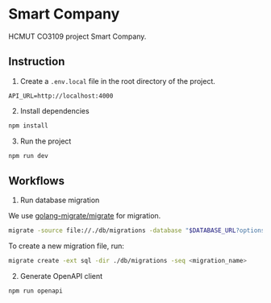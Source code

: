 # Smart Company

HCMUT CO3109 project Smart Company.

## Instruction

1. Create a `.env.local` file in the root directory of the project.

```env
API_URL=http://localhost:4000
```

2. Install dependencies

```sh
npm install
```

3. Run the project

```sh
npm run dev
```

## Workflows

1. Run database migration

We use [golang-migrate/migrate](https://github.com/golang-migrate/migrate) for migration.

```sh
migrate -source file://./db/migrations -database "$DATABASE_URL?options=endpoint%3D[endpoint_id]" up
```

To create a new migration file, run:

```sh
migrate create -ext sql -dir ./db/migrations -seq <migration_name>
```

2. Generate OpenAPI client

```sh
npm run openapi
```

